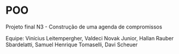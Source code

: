 # POO

Projeto final N3 - Construção de uma agenda de compromissos

Equipe: Vinícius Leitempergher, Valdeci Novak Junior, Hallan Rauber Sbardelatti, Samuel Henrique Tomaselli, Davi Scheuer

